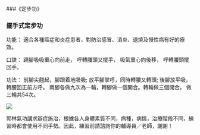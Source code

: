 ###《定步功》  

### 擺手式定步功  

功能：
適合各種癌症和炎症患者，對防治感冒、消炎、退燒及慢性病有好的療效。

口訣：
蹺腳吸吸重心向前走，
呼轉腰頭又擺手，
吸氣重心向後移，
呼轉腰頭擺回手。

功法：
前腳尖翹起，腳跟着地吸吸;
放平腳掌呼，同時轉腰又轉頭;
後腳放平吸，轉腰回正前方呼。
兩腳各做九次為一輪，轉腳做一個開合。轉輪做三個開合。 做三輪共54次。


[![](https://img.youtube.com/vi/_HexxsdTmlY/0.jpg)](https://www.youtu.com/watch?v=_HexxsdTmlY "擺手式定步功")  

郭林氣功講求辯症施治，根據各人身體素質不同，病種，病情，治療階段不同，練習時都會使用不同手勢。因此，練習前請諮詢你的輔導員／老師，謝謝！

